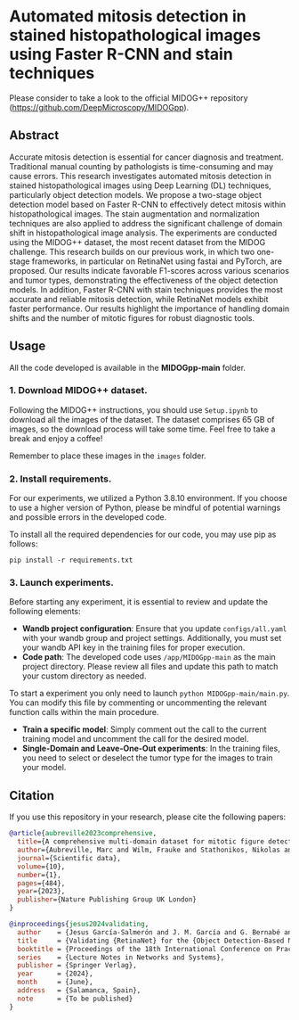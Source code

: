# Automated mitosis detection in stained histopathological images using Faster R-CNN and stain techniques

Please consider to take a look to the official MIDOG++ repository (https://github.com/DeepMicroscopy/MIDOGpp).

## Abstract

Accurate mitosis detection is essential for cancer diagnosis and treatment. Traditional manual counting by pathologists is time-consuming and may cause errors. This research investigates automated mitosis detection in stained histopathological images
using Deep Learning (DL) techniques, particularly object detection models. We propose a two-stage object detection model based on Faster R-CNN to effectively detect mitosis within histopathological images. The stain augmentation and normalization techniques are also applied to address the significant challenge of domain shift in  histopathological image analysis. The experiments are conducted using the MIDOG++ dataset, the most recent dataset from the MIDOG challenge. This research builds on our previous work, in which two one-stage frameworks, in particular on RetinaNet using fastai and PyTorch, are proposed. Our results indicate favorable F1-scores across various scenarios and tumor types, demonstrating the effectiveness of the object detection models. In addition, Faster R-CNN with stain techniques provides the most accurate and reliable mitosis detection, while RetinaNet models exhibit faster performance. Our results highlight the importance of handling domain shifts and the number of mitotic figures for robust diagnostic tools.

## Usage

All the code developed is available in the **MIDOGpp-main** folder.

### 1. Download MIDOG++ dataset.

Following the MIDOG++ instructions, you should use ``Setup.ipynb`` to download all the images of the dataset. The dataset comprises 65 GB of images, so the download process will take some time. Feel free to take a break and enjoy a coffee!

Remember to place these images in the ``images`` folder.

### 2. Install requirements.

For our experiments, we utilized a Python 3.8.10 environment. If you choose to use a higher version of Python, please be mindful of potential warnings and possible errors in the developed code.


To install all the required dependencies for our code, you may use pip as follows:

``pip install -r requirements.txt``

### 3. Launch experiments.

Before starting any experiment, it is essential to review and update the following elements:
  - **Wandb project configuration**: Ensure that you update ``configs/all.yaml`` with your wandb group and project settings. Additionally, you must set your wandb API key in the training files for proper execution.
  - **Code path**: The developed code uses  ``/app/MIDOGpp-main`` as the main project directory. Please review all files and update this path to match your custom directory as needed.
    
To start a experiment you only need to launch ``python MIDOGpp-main/main.py``. You can modify this file by commenting or uncommenting the relevant function calls within the main procedure.
  - **Train a specific model**: Simply comment out the call to the current training model and uncomment the call for the desired model.
  - **Single-Domain and Leave-One-Out experiments**: In the training files, you need to select or deselect the tumor type for the images to train your model.

## Citation
If you use this repository in your research, please cite the following papers:

```bibtex
@article{aubreville2023comprehensive,
  title={A comprehensive multi-domain dataset for mitotic figure detection},
  author={Aubreville, Marc and Wilm, Frauke and Stathonikos, Nikolas and Breininger, Katharina and Donovan, Taryn A and Jabari, Samir and Veta, Mitko and Ganz, Jonathan and Ammeling, Jonas and van Diest, Paul J and others},
  journal={Scientific data},
  volume={10},
  number={1},
  pages={484},
  year={2023},
  publisher={Nature Publishing Group UK London}
}

@inproceedings{jesus2024validating,
  author    = {Jesus García-Salmerón and J. M. García and G. Bernabé and P. González-Férez},
  title     = {Validating {RetinaNet} for the {Object Detection-Based Mitosis Detection} in the {MIDOG} Challenge},
  booktitle = {Proceedings of the 18th International Conference on Practical Applications of Computational Biology \& Bioinformatics (PACBB)},
  series    = {Lecture Notes in Networks and Systems},
  publisher = {Springer Verlag},
  year      = {2024},
  month     = {June},
  address   = {Salamanca, Spain},
  note      = {To be published}
}


```
